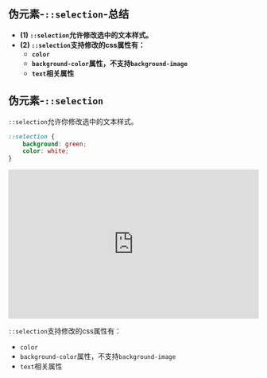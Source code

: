 ## 伪元素-`::selection`-总结

- **(1) `::selection`允许修改选中的文本样式。**
- **(2) `::selection`支持修改的css属性有：**
  - **`color`**
  - **`background-color`属性，不支持`background-image`**
  - **`text`相关属性**

## 伪元素-`::selection`

`::selection`允许你修改选中的文本样式。

```css
::selection {
    background: green;
    color: white;
}
```

<iframe height="300" style="width: 100%;" scrolling="no" title="013 Pseudo-elements_05" src="https://codepen.io/AhCola/embed/eYWwZqr?default-tab=html%2Cresult" frameborder="no" loading="lazy" allowtransparency="true" allowfullscreen="true">
  See the Pen <a href="https://codepen.io/AhCola/pen/eYWwZqr">
  013 Pseudo-elements_05</a> by Pengfei Wang (<a href="https://codepen.io/AhCola">@AhCola</a>)
  on <a href="https://codepen.io">CodePen</a>.
</iframe>

`::selection`支持修改的css属性有：

- `color`
- `background-color`属性，不支持`background-image`
- `text`相关属性
